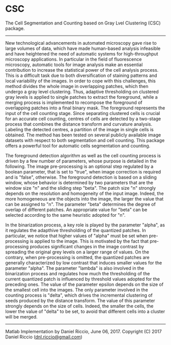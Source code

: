 # CSC
The Cell Segmentation and Counting based on Gray Lvel Clustering (CSC) package.  

--------------------------------------------------------------------------

New technological advancements in automated microscopy gave rise to large volumes of data, which  have made human-based analysis infeasible and have heightened the need of automatic systems for high-throughput microscopy applications.
In particular in the field of fluorescence microscopy, automatic tools for image analysis make an essential contribution to increase the statistical power of the cell analysis process. 
This is a difficult task due to both diversification of staining patterns and local variability of the images. In order to cope with this challenges, this method divides the whole image in overlapping patches, which then undergo a gray level clustering. Thus, adaptive thresholding on clustered gray levels is applied to single patches to extract the foreground, while a merging process is implemented to recompose the foreground of overlapping patches into a final binary mask. The foreground represents the input of the cell counting stage. Since separating clustered cells is crucial for an accurate cell counting, centres of cells are detected by a two-stage process that combines the distance transform and curvature analysis. Labeling the detected centres, a  partition of the image in single cells is obtained. The method has been tested on several publicly available image datasets with respect to both segmentation and cell counting. 
This package offers a powerful tool for automatic cells segmentation and counting.

The foreground detection algorithm as well as the cell counting process is driven by a few number of parameters, whose purpose is detailed in the following. The image pre-processing is an optional step regulated by a boolean parameter, that is set to "true", when image correction is required and is "false", otherwise. 
The foreground detection is based on a sliding window, whose behavior is determined by two parameters that are the window size "n" and the sliding step "beta". The patch size "n" strongly depends on the resolution and homogeneity of the input image. Indeed, the more homogeneous are the objects into the image, the larger the value that can be assigned to "n". The parameter "beta" determines the degree of overlap of different patches. An appropriate value for "beta" can be selected according to the same heuristic adopted for "n".

In the binarization process, a key role is played by the parameter "alpha", as it regulates the adapthive thresholding of the quantized patches. In particular, we notice that higher values of "alpha" must be set when pre-processing is applied to the image. This is motivated by the fact that pre-processing produces significant changes in the image contrast by spreading the original grey levels on a larger range of values. On the contrary, when pre-processing is omitted, the quantized patches are generally characterized by low contrast that induces smaller values for the parameter "alpha".
The parameter "lambda" is also involved in the binarization process and regulates how much the thresholding of the current quantized patch is influenced by threshold values adopted for the preceding ones. The value of the parameter epsilon depends on the size of the smallest cell into the images. 
The only parameter involved in the counting process is "delta", which drives the incremental clustering of seeds produced by the distance transform. The value of this parameter strongly depends on the size of cells. Indeed, the smaller the cells, the lower the value of "delta" to be set, to avoid that different cells into a cluster will be merged.

--------------------------------------------------------------------------

Matlab Implementation by Daniel Riccio, June 06, 2017. 
Copyright (C) 2017 Daniel Riccio (dnl.riccio@gmail.com)

